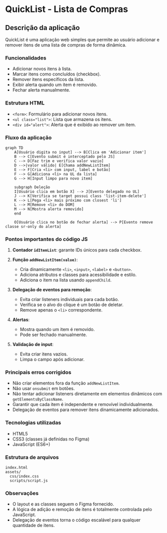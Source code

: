 # QuickList - Lista de Compras

## Descrição da aplicação

QuickList é uma aplicação web simples que permite ao usuário adicionar e remover itens de uma lista de compras de forma dinâmica.

### Funcionalidades

- Adicionar novos itens à lista.
- Marcar itens como concluídos (checkbox).
- Remover itens específicos da lista.
- Exibir alerta quando um item é removido.
- Fechar alerta manualmente.

### Estrutura HTML

- `<form>`: Formulário para adicionar novos itens.
- `<ul class="list">`: Lista que armazena os itens.
- `<div id="alert">`: Alerta que é exibido ao remover um item.

### Fluxo da aplicação

```mermaid
graph TD
    A[Usuário digita no input] --> B[Clica em 'Adicionar item']
    B --> C[Evento submit é interceptado pelo JS]
    C --> D[Faz trim e verifica valor vazio]
    D -->|valor válido| E[Chama addNewListItem]
    E --> F[Cria <li> com input, label e botão]
    F --> G[Adiciona <li> na UL da lista]
    G --> H[Input limpo para novo item]

    subgraph Deleção
    I[Usuário clica em botão X] --> J[Evento delegado no UL]
    J --> K[Verifica se target possui class 'list-item-delete']
    K --> L[Pega <li> mais próximo com closest 'li']
    L --> M[Remove <li> do DOM]
    M --> N[Mostra alerta removido]
    end

    O[Usuário clica no botão de fechar alerta] --> P[Evento remove classe sr-only do alerta]
```

### Pontos importantes do código JS

1. **Contador `idItemList`**: garante IDs únicos para cada checkbox.
2. **Função `addNewListItem(value)`**:

   - Cria dinamicamente `<li>`, `<input>`, `<label>` e `<button>`.
   - Adiciona atributos e classes para acessibilidade e estilo.
   - Adiciona o item na lista usando `appendChild`.

3. **Delegação de eventos para remoção**:

   - Evita criar listeners individuais para cada botão.
   - Verifica se o alvo do clique é um botão de deletar.
   - Remove apenas o `<li>` correspondente.

4. **Alertas**:

   - Mostra quando um item é removido.
   - Pode ser fechado manualmente.

5. **Validação de input**:

   - Evita criar itens vazios.
   - Limpa o campo após adicionar.

### Principais erros corrigidos

- Não criar elementos fora da função `addNewListItem`.
- Não usar `onsubmit` em botões.
- Não tentar adicionar listeners diretamente em elementos dinâmicos com `getElementsByClassName`.
- Garantir que cada item é independente e removível individualmente.
- Delegação de eventos para remover itens dinamicamente adicionados.

### Tecnologias utilizadas

- HTML5
- CSS3 (classes já definidas no Figma)
- JavaScript (ES6+)

### Estrutura de arquivos

```
index.html
assets/
  css/index.css
  scripts/script.js
```

### Observações

- O layout e as classes seguem o Figma fornecido.
- A lógica de adição e remoção de itens é totalmente controlada pelo JavaScript.
- Delegação de eventos torna o código escalável para qualquer quantidade de itens.
